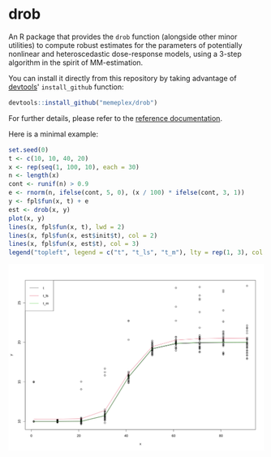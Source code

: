 # drob

An R package that provides the `drob` function (alongside other minor utilities) to compute robust estimates for the parameters of potentially nonlinear and heteroscedastic dose-response models, using a 3-step algorithm in the spirit of MM-estimation.

You can install it directly from this repository by taking advantage of [devtools](https://github.com/r-lib/devtools)' `install_github` function:

```R
devtools::install_github("memeplex/drob")
```

For further details, please refer to the [reference documentation](drob.pdf).

Here is a minimal example:

```R
set.seed(0)
t <- c(10, 10, 40, 20)
x <- rep(seq(1, 100, 10), each = 30)
n <- length(x)
cont <- runif(n) > 0.9
e <- rnorm(n, ifelse(cont, 5, 0), (x / 100) * ifelse(cont, 3, 1))
y <- fpl$fun(x, t) + e
est <- drob(x, y)
plot(x, y)
lines(x, fpl$fun(x, t), lwd = 2)
lines(x, fpl$fun(x, est$init$t), col = 2)
lines(x, fpl$fun(x, est$t), col = 3)
legend("topleft", legend = c("t", "t_ls", "t_m"), lty = rep(1, 3), col = 1:3)
```

![Output of example](plot.svg)
